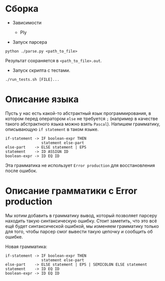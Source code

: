 # Сборка

- Зависимости
  - Ply

- Запуск парсера
```
python ./parse.py <path_to_file>
```
Результат сохраняется в `<path_to_file>.out`.

- Запуск скрипта с тестами. 
```
./run_tests.sh [FILE]...
```


# Описание языка

Пусть у нас есть какой-то абстрактный язык программирования, в котором перед оператором `else` не требуется `;` (например в качестве такого абстрактного языка можно взять `Pascal`).  Напишем грамматику, описывающую `if statement` в таком языке.

```
if-statement -> IF boolean-expr THEN 
                statement else-part
else-part    -> ELSE statement | EPS 
statement    -> ID ASSIGN ID
boolean-expr -> ID EQ ID
```

Эта грамматика не использует `Error production` для восстановления после ошибок. 

# Описание грамматики с Error production

Мы хотим добавить в грамматику вывод, который позволяет парсеру находить такую синтаксическую ошибку. Стоит заметить, что это всё ещё будет синтаксической ошибкой, мы изменяем грамматику только для того, чтобы парсер смог вывести такую цепочку и сообщить об ошибке.

Новая грамматика:
```
if-statement -> IF boolean-expr THEN 
                statement else-part
else-part    -> ELSE statement | EPS | SEMICOLON ELSE statement 
statement    -> ID EQ ID
boolean-expr -> ID EQ ID
```